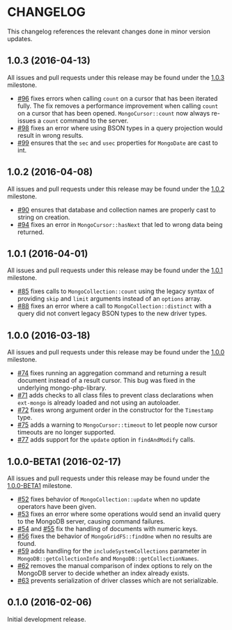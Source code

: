 CHANGELOG
=========

This changelog references the relevant changes done in minor version updates.

1.0.3 (2016-04-13)
------------------

All issues and pull requests under this release may be found under the
[1.0.3](https://github.com/alcaeus/mongo-php-adapter/issues?q=milestone%3A1.0.3)
milestone.

 * [#96](https://github.com/alcaeus/mongo-php-adapter/pull/96) fixes errors when
 calling `count` on a cursor that has been iterated fully. The fix removes a
 performance improvement when calling `count` on a cursor that has been opened.
 `MongoCursor::count` now always re-issues a `count` command to the server.
 * [#98](https://github.com/alcaeus/mongo-php-adapter/pull/98) fixes an error
 where using BSON types in a query projection would result in wrong results.
 * [#99](https://github.com/alcaeus/mongo-php-adapter/pull/99) ensures that the
 `sec` and `usec` properties for `MongoDate` are cast to int.

1.0.2 (2016-04-08)
------------------

All issues and pull requests under this release may be found under the
[1.0.2](https://github.com/alcaeus/mongo-php-adapter/issues?q=milestone%3A1.0.2)
milestone.

 * [#90](https://github.com/alcaeus/mongo-php-adapter/pull/90) ensures that database
 and collection names are properly cast to string on creation.
 * [#94](https://github.com/alcaeus/mongo-php-adapter/pull/94) fixes an error in
 `MongoCursor::hasNext` that led to wrong data being returned.

1.0.1 (2016-04-01)
------------------

All issues and pull requests under this release may be found under the
[1.0.1](https://github.com/alcaeus/mongo-php-adapter/issues?q=milestone%3A1.0.1)
milestone.

 * [#85](https://github.com/alcaeus/mongo-php-adapter/pull/85) fixes calls to
 `MongoCollection::count` using the legacy syntax of providing `skip` and `limit`
 arguments instead of an `options` array.
 * [#88](https://github.com/alcaeus/mongo-php-adapter/pull/88) fixes an error
 where a call to `MongoCollection::distinct` with a query did not convert legacy
 BSON types to the new driver types.


1.0.0 (2016-03-18)
------------------

All issues and pull requests under this release may be found under the
[1.0.0](https://github.com/alcaeus/mongo-php-adapter/issues?q=milestone%3A1.0.0)
milestone.

 * [#74](https://github.com/alcaeus/mongo-php-adapter/pull/74) fixes running an
 aggregation command and returning a result document instead of a result cursor.
 This bug was fixed in the underlying mongo-php-library.
 * [#71](https://github.com/alcaeus/mongo-php-adapter/pull/71) adds checks to
 all class files to prevent class declarations when `ext-mongo` is already
 loaded and not using an autoloader.
 * [#72](https://github.com/alcaeus/mongo-php-adapter/pull/72) fixes wrong
 argument order in the constructor for the `Timestamp` type.
 * [#75](https://github.com/alcaeus/mongo-php-adapter/pull/75) adds a warning to
 `MongoCursor::timeout` to let people now cursor timeouts are no longer supported.
 * [#77](https://github.com/alcaeus/mongo-php-adapter/pull/77) adds support for
 the `update` option in `findAndModify` calls.

1.0.0-BETA1 (2016-02-17)
------------------------

All issues and pull requests under this release may be found under the
[1.0.0-BETA1](https://github.com/alcaeus/mongo-php-adapter/issues?q=milestone%3A1.0.0-BETA1)
milestone.

 * [#52](https://github.com/alcaeus/mongo-php-adapter/pull/52) fixes behavior of
 `MongoCollection::update` when no update operators have been given.
 * [#53](https://github.com/alcaeus/mongo-php-adapter/pull/53) fixes an error
 where some operations would send an invalid query to the MongoDB server,
 causing command failures.
 * [#54](https://github.com/alcaeus/mongo-php-adapter/pull/54) and
 [#55](https://github.com/alcaeus/mongo-php-adapter/pull/55) fix the handling of
 documents with numeric keys.
 * [#56](https://github.com/alcaeus/mongo-php-adapter/pull/56) fixes the
 behavior of `MongoGridFS::findOne` when no results are found.
 * [#59](https://github.com/alcaeus/mongo-php-adapter/pull/59) adds handling for
 the `includeSystemCollections` parameter in `MongoDB::getCollectionInfo` and
 `MongoDB::getCollectionNames`.
 * [#62](https://github.com/alcaeus/mongo-php-adapter/pull/62) removes the
 manual comparison of index options to rely on the MongoDB server to decide
 whether an index already exists.
 * [#63](https://github.com/alcaeus/mongo-php-adapter/pull/63) prevents
 serialization of driver classes which are not serializable.

0.1.0 (2016-02-06)
------------------

Initial development release.
